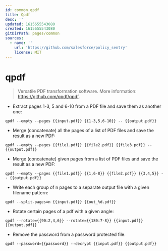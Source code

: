 ```yaml
---
id: common.qpdf
title: Qpdf
desc: ''
updated: 1615655543080
created: 1615655543080
gitDirPath: pages/common
sources:
  - name: ''
    url: 'https://github.com/salesforce/policy_sentry'
    license: MIT
---
```

# qpdf

> Versatile PDF transformation software.
> More information: <https://github.com/qpdf/qpdf>.

- Extract pages 1-3, 5 and 6-10 from a PDF file and save them as another one:

`qpdf --empty --pages {{input.pdf}} {{1-3,5,6-10}} -- {{output.pdf}}`

- Merge (concatenate) all the pages of a list of PDF files and save the result as a new PDF:

`qpdf --empty --pages {{file1.pdf}} {{file2.pdf}} {{file3.pdf}} -- {{output.pdf}}`

- Merge (concatenate) given pages from a list of PDF files and save the result as a new PDF:

`qpdf --empty --pages {{file1.pdf}} {{1,6-8}} {{file2.pdf}} {{3,4,5}} -- {{output.pdf}}`

- Write each group of n pages to a separate output file with a given filename pattern:

`qpdf --split-pages=n {{input.pdf}} {{out_%d.pdf}}`

- Rotate certain pages of a pdf with a given angle:

`qpdf --rotate={{90:2,4,6}} --rotate={{180:7-8}} {{input.pdf}} {{output.pdf}}`

- Remove the password from a password protected file:

`qpdf --password={{password}} --decrypt {{input.pdf}} {{output.pdf}}`

